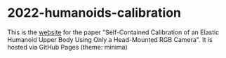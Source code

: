 # 2022-humanoids-calibration

This is the [website](https://dlr-alr.github.io/2022-humanoids-calibration/) for the paper "Self-Contained Calibration of an Elastic Humanoid Upper Body Using Only a Head-Mounted RGB Camera".
It is hosted via GitHub Pages (theme: minima)
